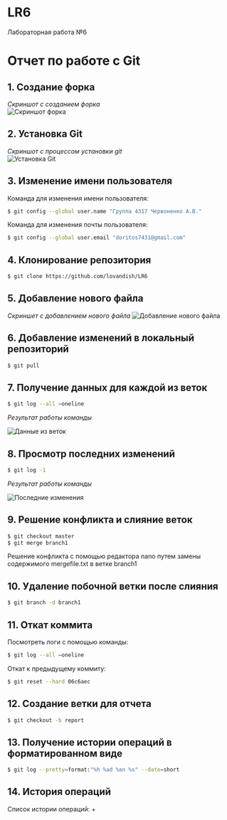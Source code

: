 # LR6
Лабораторная работа №6

# Отчет по работе с Git

## 1. Создание форка
*Скриншот с созданием форка*  
![Скриншот форка]()

## 2. Установка Git
*Скриншот с процессом установки git*  
![Установка Git]()

## 3. Изменение имени пользователя
Команда для изменения имени пользователя:

```bash
$ git config --global user.name "Группа 4317 Червоненко А.В."
```
Команда для изменения почты пользователя:

```bash
$ git config --global user.email "doritos7431@gmail.com"
```

## 4. Клонирование репозитория

```bash
$ git clone https://github.com/lovandish/LR6
```

## 5. Добавление нового файла
*Скриншет с добавлением нового файла*
![Добавление нового файла]()

## 6. Добавление изменений в локальный репозиторий

```bash
$ git pull
```

## 7. Получение данных для каждой из веток

```bash
$ git log --all –oneline
```

*Результат работы команды*

![Данные из веток]()

## 8. Просмотр последних изменений

```bash
$ git log -1
```

*Результат работы команды*

![Последние изменения]()

## 9. Решение конфликта и слияние веток

```bash
$ git checkout master
$ git merge branch1
```
Решение конфликта с помощью редактора nano путем замены содержимого mergefile.txt в ветке branch1

## 10. Удаление побочной ветки после слияния

```bash
$ git branch -d branch1
```

## 11. Откат коммита
Посмотреть логи с помощью команды:

```bash
$ git log --all –oneline
```

Откат к предыдущему коммиту:

```bash
$ git reset --hard 06c6aec
```

## 12. Создание ветки для отчета

```bash
$ git checkout -b report
```

## 13. Получение истории операций в форматированном виде

```bash
$ git log --pretty=format:"%h %ad %an %s" --date=short
```

## 14. История операций
Список истории операций:
+ 
